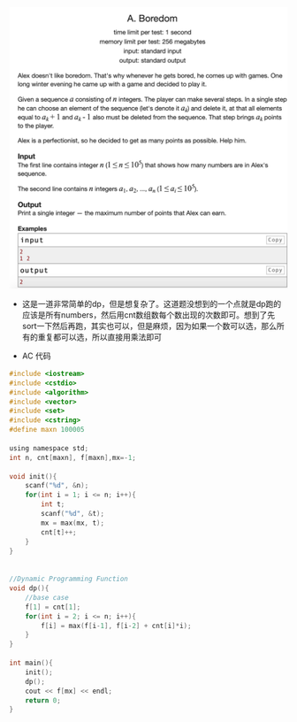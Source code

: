 ![屏幕快照 2019-09-09 上午11.32.45.png](resources/160A0D73618272AF675E9388C47C28A8.png)

* 这是一道非常简单的dp，但是想复杂了。这道题没想到的一个点就是dp跑的应该是所有numbers，然后用cnt数组数每个数出现的次数即可。想到了先sort一下然后再跑，其实也可以，但是麻烦，因为如果一个数可以选，那么所有的重复都可以选，所以直接用乘法即可

* AC 代码

```c
#include <iostream>
#include <cstdio>
#include <algorithm>
#include <vector>
#include <set>
#include <cstring>
#define maxn 100005

using namespace std;
int n, cnt[maxn], f[maxn],mx=-1;

void init(){
	scanf("%d", &n);
	for(int i = 1; i <= n; i++){
		int t;
		scanf("%d", &t);
		mx = max(mx, t);
		cnt[t]++;
	}
}


//Dynamic Programming Function
void dp(){
	//base case
	f[1] = cnt[1];
	for(int i = 2; i <= n; i++){
		f[i] = max(f[i-1], f[i-2] + cnt[i]*i);
	}
}

int main(){
	init();
	dp();
	cout << f[mx] << endl;
	return 0;
}
```

